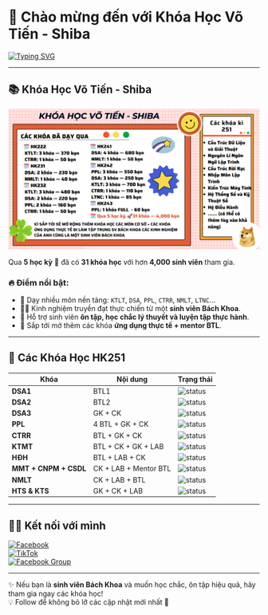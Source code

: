 # 👋 Chào mừng đến với **Khóa Học Võ Tiến - Shiba**

[![Typing SVG](https://readme-typing-svg.herokuapp.com?font=Fira+Code&size=25&pause=1000&color=F75C7E&width=600&lines=📚+Học+chắc+cơ+sở%2C+chinh+phục+đỉnh+cao!;🚀+Hơn+4000+SV+tham+gia+trong+5+kỳ;🔥+Dẫn+dắt+bởi+một+SV+Bách+Khoa)](https://git.io/typing-svg)

---

## 📚 Khóa Học Võ Tiến - Shiba

![Khóa Học Võ Tiến - Shiba](assets/b14d97b2-f929-4f4e-9404-a0f7ccf11fc6.png)

Qua **5 học kỳ** 🚀 đã có **31 khóa học** với hơn **4,000 sinh viên** tham gia.  

### 🔥 Điểm nổi bật:
- 📘 Dạy nhiều môn nền tảng: `KTLT`, `DSA`, `PPL`, `CTRR`, `NMLT`, `LTNC`...
- 👨‍🏫 Kinh nghiệm truyền đạt thực chiến từ một **sinh viên Bách Khoa**.  
- 🌱 Hỗ trợ sinh viên **ôn tập, học chắc lý thuyết và luyện tập thực hành**.  
- 🚀 Sắp tới mở thêm các khóa **ứng dụng thực tế + mentor BTL**.  

---

## 📌 Các Khóa Học HK251

| Khóa                   | Nội dung                         | Trạng thái                                      |
|-------------------------|----------------------------------|------------------------------------------------|
| **DSA1**               | BTL1                             | ![status](https://img.shields.io/badge/Đang%20mở-brightgreen?style=flat-square) |
| **DSA2**               | BTL2                             | ![status](https://img.shields.io/badge/Chưa%20mở-lightgrey?style=flat-square)  |
| **DSA3**               | GK + CK                          | ![status](https://img.shields.io/badge/Chưa%20mở-lightgrey?style=flat-square)  |
| **PPL**                | 4 BTL + GK + CK                  | ![status](https://img.shields.io/badge/Đang%20mở-brightgreen?style=flat-square) |
| **CTRR**               | BTL + GK + CK                    | ![status](https://img.shields.io/badge/Chưa%20mở-lightgrey?style=flat-square)  |
| **KTMT**               | BTL + CK + GK + LAB              | ![status](https://img.shields.io/badge/Đang%20mở-brightgreen?style=flat-square) |
| **HĐH**                | BTL + LAB + CK                   | ![status](https://img.shields.io/badge/Chưa%20mở-lightgrey?style=flat-square)  |
| **MMT + CNPM + CSDL**  | CK + LAB + Mentor BTL            | ![status](https://img.shields.io/badge/Đang%20mở-brightgreen?style=flat-square) |
| **NMLT**               | CK + LAB + BTL                   | ![status](https://img.shields.io/badge/Chưa%20mở-lightgrey?style=flat-square)  |
| **HTS & KTS**          | GK + CK + LAB                    | ![status](https://img.shields.io/badge/Chưa%20mở-lightgrey?style=flat-square)  |

---

## 🙋‍♂️ Kết nối với mình  

[![Facebook](https://img.shields.io/badge/Facebook-1877F2?style=for-the-badge&logo=facebook&logoColor=white)](https://www.facebook.com/Shiba.Vo.Tien)  
[![TikTok](https://img.shields.io/badge/TikTok-000000?style=for-the-badge&logo=tiktok&logoColor=white)](https://www.tiktok.com/@votien_shiba)  
[![Facebook Group](https://img.shields.io/badge/Facebook%20Group-4267B2?style=for-the-badge&logo=facebook&logoColor=white)](https://www.facebook.com/groups/khmt.ktmt.cse.bku?locale=vi_VN)  

---

✨ Nếu bạn là **sinh viên Bách Khoa** và muốn học chắc, ôn tập hiệu quả, hãy tham gia ngay các khóa học!  
💡 Follow để không bỏ lỡ các cập nhật mới nhất 🚀
